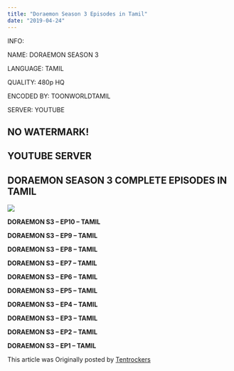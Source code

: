 ```yaml
---
title: "Doraemon Season 3 Episodes in Tamil"
date: "2019-04-24"
---
```


INFO:

NAME: DORAEMON SEASON 3

LANGUAGE: TAMIL

QUALITY: 480p HQ

ENCODED BY: TOONWORLDTAMIL

SERVER: YOUTUBE

## NO WATERMARK!

## YOUTUBE SERVER

## DORAEMON SEASON 3 COMPLETE EPISODES IN TAMIL

[![](https://4.bp.blogspot.com/-2g0oYfCtuh0/XMBGqAD5D1I/AAAAAAAABQs/GuNfnZOXYAIyMstsNa6nFGl2gxrxrSffQCLcBGAs/s320/Doraemon_3.jpg)](https://4.bp.blogspot.com/-2g0oYfCtuh0/XMBGqAD5D1I/AAAAAAAABQs/GuNfnZOXYAIyMstsNa6nFGl2gxrxrSffQCLcBGAs/s1600/Doraemon_3.jpg)

**DORAEMON S3 – EP10 – TAMIL**

**DORAEMON S3 – EP9 – TAMIL**

**DORAEMON S3 – EP8 – TAMIL**

**DORAEMON S3 – EP7 – TAMIL**

**DORAEMON S3 – EP6 – TAMIL**

**DORAEMON S3 – EP5 – TAMIL**

**DORAEMON S3 – EP4 – TAMIL**

**DORAEMON S3 – EP3 – TAMIL**

**DORAEMON S3 – EP2 – TAMIL**

**DORAEMON S3 – EP1 – TAMIL**

This article was Originally posted by [Tentrockers](https://tentrockers.blogspot.com/)
